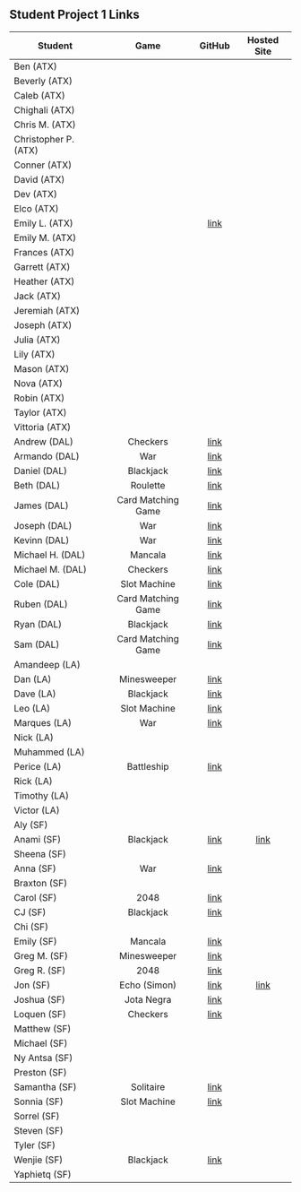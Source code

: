 ## Student Project 1 Links

| Student | Game | GitHub | Hosted Site |
|---|:---:|:---:|:---:|
| Ben (ATX) |  |  |  |
| Beverly (ATX) |  |  |  |
| Caleb (ATX) |  |  |  |
| Chighali (ATX) |  |  |  |
| Chris M. (ATX) |  |  |  |
| Christopher P. (ATX) |  |  |  |
| Conner (ATX) |  |  |  |
| David (ATX) |  |  |  |
| Dev (ATX) |  |  |  |
| Elco (ATX) |  |  |  |
| Emily L. (ATX) |  | [link](https://github.com/emgrebe/Unit-1-Project) |  |
| Emily M. (ATX) |  |  |  |
| Frances (ATX) |  |  |  |
| Garrett (ATX) |  |  |  |
| Heather (ATX) |  |  |  |
| Jack (ATX) |  |  |  |
| Jeremiah (ATX) |  |  |  |
| Joseph (ATX) |  |  |  |
| Julia (ATX) |  |  |  |
| Lily (ATX) |  |  |  |
| Mason (ATX) |  |  |  |
| Nova (ATX) |  |  |  |
| Robin (ATX) |  |  |  |
| Taylor (ATX) |  |  |  |
| Vittoria (ATX) |  |  |  |
| Andrew (DAL) | Checkers | [link](https://github.com/atheismann/checkers/tree/development/) |  |
| Armando (DAL) | War | [link](https://github.com/Drag49487Jr/War-Game) |  |
| Daniel (DAL) | Blackjack | [link](https://github.com/dc3430/BlackJack) |  |
| Beth (DAL) | Roulette | [link](https://github.com/bethsmith0623/Roulette) |  |
| James (DAL) | Card Matching Game | [link](https://github.com/newmediarecordings/myproject1) |  |
| Joseph (DAL) | War | [link](https://github.com/Jhunted/myproject1) |  |
| Kevinn (DAL) | War | [link](https://github.com/kevinnarbas/war-game-project1) |  |
| Michael H. (DAL) | Mancala | [link](https://github.com/mhinte91/ProjectOne) |  |
| Michael M. (DAL) | Checkers | [link](https://github.com/Mad-Hatter-1865/Checkers) |  |
| Cole (DAL) | Slot Machine | [link](https://github.com/41Holmes41/myproject1) |  |
| Ruben (DAL) | Card Matching Game | [link](https://github.com/rcaceres1/MatchingGame1) |  |
| Ryan (DAL) | Blackjack | [link](https://github.com/RyanPGeorge/project1-blackjack) |  |
| Sam (DAL) | Card Matching Game | [link](https://github.com/samiduara/card-matching-game) |  |
| Amandeep (LA) |  |  |  |
| Dan (LA) | Minesweeper | [link](https://github.com/seagrendaniel/Mime-Sweeper) |  |
| Dave (LA) | Blackjack | [link](https://github.com/davekoncsol/black-jack) |  |
| Leo (LA) | Slot Machine | [link](https://github.com/leonelRos/Slot-machine) |  |
| Marques (LA) | War | [link](https://github.com/Mjsmith30/THE-GAME-OF-WAR) |  |
| Nick (LA) |  |  |  |
| Muhammed (LA) |  |  |  |
| Perice (LA) | Battleship | [link](https://github.com/perice-pope/Battle-Assembly_4_000) |  |
| Rick (LA) |  |  |  |
| Timothy (LA) |  |  |  |
| Victor (LA) |  |  |  |
| Aly (SF) |  |  |  |
| Anami (SF) | Blackjack | [link](https://github.com/anami-sf/blackjack-v2) | [link](https://anami-sf.github.io/blackjack-v2/) |
| Sheena (SF) |  |  |  |
| Anna (SF) | War | [link](https://github.com/1anya1/War) |  |
| Braxton (SF) |  |  |  |
| Carol (SF) | 2048 | [link](https://github.com/carolsand/TwentyFoutyEight) |  |
| CJ (SF) | Blackjack | [link](https://github.com/cjs83/blackjack) |  |
| Chi (SF) |  |  |  |
| Emily (SF) | Mancala | [link](https://github.com/emilyc729/mancala) |  |
| Greg M. (SF) | Minesweeper | [link](https://github.com/g-merrill/project-1) |  |
| Greg R. (SF) | 2048 | [link](https://github.com/franics925/2048) |  |
| Jon (SF) | Echo (Simon) | [link](https://github.com/simpleCodify/Project-Echo) | [link](https://simplecodify.github.io/Project-Echo/) |
| Joshua (SF) | Jota Negra | [link](https://github.com/jusselman/jotaNegra) |  |
| Loquen (SF) | Checkers | [link](https://github.com/Loquen/checkers) |  |
| Matthew (SF) |  |  |  |
| Michael (SF) |  |  |  |
| Ny Antsa (SF) |  |  |  |
| Preston (SF) |  |  |  |
| Samantha (SF) | Solitaire | [link](https://github.com/Samantha2233/Solitaire) |  |
| Sonnia (SF) | Slot Machine | [link](https://github.com/brownbugz/slotmachine) |  |
| Sorrel (SF) |  |  |  |
| Steven (SF) |  |  |  |
| Tyler (SF) |  |  |  |
| Wenjie (SF) | Blackjack | [link](https://github.com/wenwenkp/black-jack) |  |
| Yaphietq (SF) |  |  |  |
